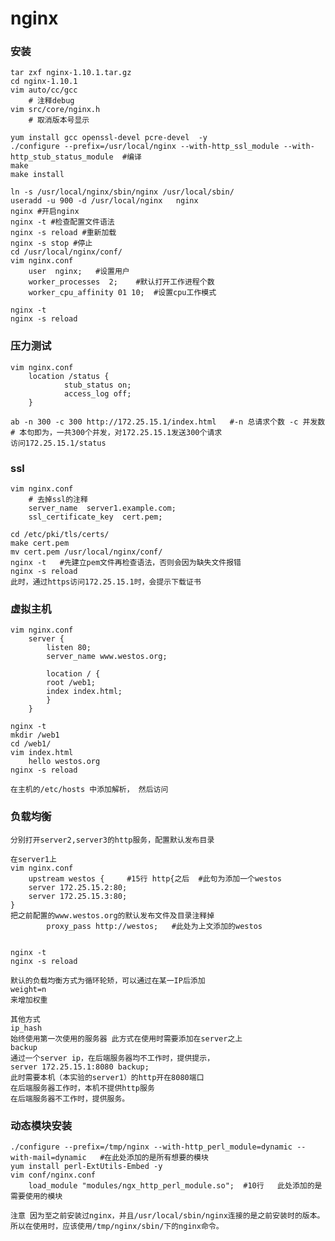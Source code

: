 # nginx 

### 安装

    tar zxf nginx-1.10.1.tar.gz
    cd nginx-1.10.1
    vim auto/cc/gcc
	    # 注释debug
    vim src/core/nginx.h
	    # 取消版本号显示

    yum install gcc openssl-devel pcre-devel  -y 
    ./configure --prefix=/usr/local/nginx --with-http_ssl_module --with-http_stub_status_module  #编译
    make
    make install

    ln -s /usr/local/nginx/sbin/nginx /usr/local/sbin/
    useradd -u 900 -d /usr/local/nginx   nginx 
    nginx #开启nginx
    nginx -t #检查配置文件语法
    nginx -s reload #重新加载
    nginx -s stop #停止
    cd /usr/local/nginx/conf/
    vim nginx.conf
	    user  nginx;   #设置用户
	    worker_processes  2;	#默认打开工作进程个数
	    worker_cpu_affinity 01 10;	#设置cpu工作模式

    nginx -t
    nginx -s reload


### 压力测试


    vim nginx.conf
        location /status {
                stub_status on;
                access_log off;
        }

    ab -n 300 -c 300 http://172.25.15.1/index.html   #-n 总请求个数 -c 并发数       
    # 本句即为，一共300个并发，对172.25.15.1发送300个请求
    访问172.25.15.1/status 

### ssl

    vim nginx.conf
	    # 去掉ssl的注释        
	    server_name  server1.example.com;
	    ssl_certificate_key  cert.pem;

    cd /etc/pki/tls/certs/
    make cert.pem
    mv cert.pem /usr/local/nginx/conf/
    nginx -t   #先建立pem文件再检查语法，否则会因为缺失文件报错
    nginx -s reload
    此时，通过https访问172.25.15.1时，会提示下载证书


### 虚拟主机

    vim nginx.conf
    	server {
    		listen 80;
    		server_name www.westos.org;

    		location / {
    		root /web1;
    		index index.html;
        	}
    	}

    nginx -t
    mkdir /web1
    cd /web1/
    vim index.html
	    hello westos.org
    nginx -s reload

    在主机的/etc/hosts 中添加解析， 然后访问

### 负载均衡

    分别打开server2,server3的http服务，配置默认发布目录
    
    在server1上
    vim nginx.conf
        upstream westos {     #15行 http{之后  #此句为添加一个westos
        server 172.25.15.2:80;
        server 172.25.15.3:80;
	}
	把之前配置的www.westos.org的默认发布文件及目录注释掉
	        proxy_pass http://westos;   #此处为上文添加的westos


    nginx -t
    nginx -s reload

    默认的负载均衡方式为循环轮矫，可以通过在某一IP后添加
    weight=n
    来增加权重

    其他方式
    ip_hash 
    始终使用第一次使用的服务器 此方式在使用时需要添加在server之上
    backup   
    通过一个server ip，在后端服务器均不工作时，提供提示，
    server 172.25.15.1:8080 backup;
    此时需要本机（本实验的server1）的http开在8080端口
    在后端服务器工作时，本机不提供http服务
    在后端服务器不工作时，提供服务。 


### 动态模块安装

    ./configure --prefix=/tmp/nginx --with-http_perl_module=dynamic --with-mail=dynamic   #在此处添加的是所有想要的模块
    yum install perl-ExtUtils-Embed -y
    vim conf/nginx.conf
	    load_module "modules/ngx_http_perl_module.so";  #10行   此处添加的是需要使用的模块

    注意 因为至之前安装过nginx，并且/usr/local/sbin/nginx连接的是之前安装时的版本。
    所以在使用时，应该使用/tmp/nginx/sbin/下的nginx命令。
